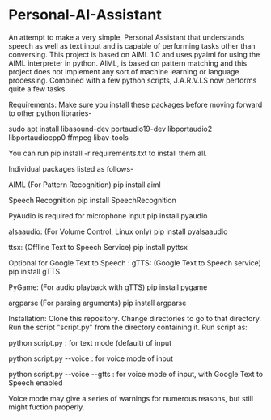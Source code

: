 # Personal-AI-Assistant

An attempt to make a very simple, Personal Assistant that understands speech as well as text input and is capable of performing tasks other than conversing. This project is based on AIML 1.0 and uses pyaiml for using the AIML interpreter in python. AIML, is based on pattern matching and this project does not implement any sort of machine learning or language processing. Combined with a few python scripts, J.A.R.V.I.S now performs quite a few tasks

Requirements:
Make sure you install these packages before moving forward to other python libraries-

sudo apt install libasound-dev portaudio19-dev libportaudio2 libportaudiocpp0 ffmpeg libav-tools

You can run pip install -r requirements.txt to install them all.

Individual packages listed as follows-

AIML (For Pattern Recognition)
pip install aiml

Speech Recognition
pip install SpeechRecognition

PyAudio is required for microphone input
pip install pyaudio

alsaaudio: (For Volume Control, Linux only)
pip install pyalsaaudio

ttsx: (Offline Text to Speech Service)
pip install pyttsx

Optional for Google Text to Speech :
gTTS: (Google Text to Speech service)
pip install gTTS

PyGame: (For audio playback with gTTS)
pip install pygame

argparse (For parsing arguments)
pip install argparse

Installation:
Clone this repository. Change directories to go to that directory. Run the script "script.py" from the directory containing it. Run script as:

python script.py : for text mode (default) of input

python script.py --voice : for voice mode of input

python script.py --voice --gtts : for voice mode of input, with Google Text to Speech enabled

Voice mode may give a series of warnings for numerous reasons, but still might fuction properly.

